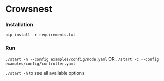 # Crowsnest

### Installation

`pip install -r requirements.txt`

### Run

`./start -n --config examples/config/node.yaml` OR `./start -c --config examples/config/controller.yaml`

`./start -h` to see all available options
